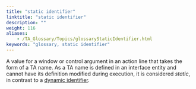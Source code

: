 ```yaml
--- 
title: "static identifier"
linktitle: "static identifier"
description: ""
weight: 116
aliases: 
    - /TA_Glossary/Topics/glossaryStaticIdentifier.html
keywords: "glossary, static identifier"
---
```


A value for a window or control argument in an action line that takes the form of a TA name. As a TA name is defined in an interface entity and cannot have its definition modified during execution, it is considered *static*, in contrast to a [dynamic identifier](/TA_Glossary/Topics/glossaryDynamicIdentifier.html).

